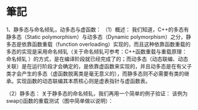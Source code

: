 # 筆記


1、静多态与命名倾轧，动多态与虚函数：
（1）概述： 
我们知道，C++的多态有静多态（Static polymorphism）与动多态（Dynamic polymorphism）之分，静多态是依靠函数重载（function overloading）实现的，而且这种依靠函数重载的多态的实现是采用命名倾轧（关于命名倾轧可参考：C++函数重载与重载原理：命名倾轧 ）的方式，是在编译阶段就已经完成了的；而动多态（动态联编、动态关联）是在运行阶段才会确定的，是依靠虚函数来实现的，并且动多态是在有父子类才会产生的多态（虚函数脱离类是毫无意义的），而静多态则不必需要有类的继承。实现函数的动态联编其本质核心则是虚表指针与虚函数表。

（2）静多态： 
关于静多态的命名倾轧，我们再用一个简单的例子验证： 
该例为swap()函数的重载测试（图中简单做以说明）： 